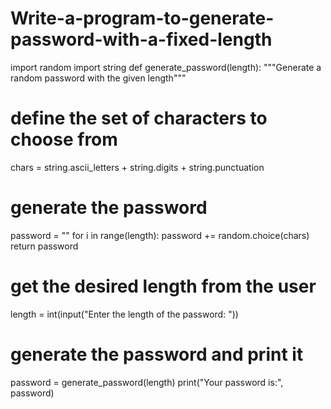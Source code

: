 # Write-a-program-to-generate-password-with-a-fixed-length
import random
import string
def generate_password(length):
"""Generate a random password with the given length"""
# define the set of characters to choose from
chars = string.ascii_letters + string.digits + string.punctuation
# generate the password
password = ""
for i in range(length):
password += random.choice(chars)
return password
# get the desired length from the user
length = int(input("Enter the length of the password: "))
# generate the password and print it
password = generate_password(length)
print("Your password is:", password)
